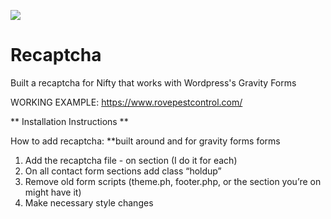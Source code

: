 ![](https://github.com/lisabroadhead/lisabroadhead/blob/main/lisa.png)

# Recaptcha
Built a recaptcha for Nifty that works with Wordpress's Gravity Forms

WORKING EXAMPLE: https://www.rovepestcontrol.com/

** Installation Instructions **

How to add recaptcha:
**built around and for gravity forms forms

1. Add the recaptcha file - on section (I do it for each)
	<?php include(locate_template( '/template-parts/forms.php' )); ?>
	<?php include(locate_template( '/template-parts/recaptcha.php' )); ?>
2. On all contact form sections add class “holdup”
3. Remove old form scripts (theme.ph, footer.php, or the section you’re on might have it)
4. Make necessary style changes
